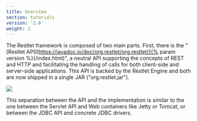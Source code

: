 ```yaml
---
title: Overview
section: tutorials
version: '2.6'
weight: 1
---
```

The Restlet framework is composed of two main parts. First, there is the
"[Restlet API](https://javadoc.io/doc/org.restlet/org.restlet/{{% param version %}}/index.html)", a neutral API supporting
the concepts of REST and HTTP and facilitating the handling of calls for both
client-side and server-side applications. This API is backed by the
Restlet Engine and both are now shipped in a single JAR
("org.restlet.jar").

![](../images/tutorial01.png)

This separation between the API and the implementation is similar to the
one between the Servlet API and Web containers like Jetty or Tomcat, or
between the JDBC API and concrete JDBC drivers.
